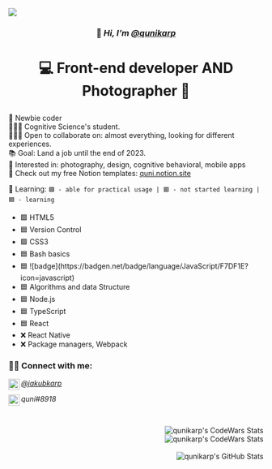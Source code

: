 
<img src='https://github.com/qunikarp/qunikarp/blob/main/img/2banner.png' align='center'/></br>
### <p align=center>🌊 *Hi, I’m <a href="https://github.com/qunikarp">@qunikarp</a>* </p> 
# <p align=center>💻 Front-end developer  AND  Photographer 📸</p>


🔭 Newbie coder<br>
👨🏼‍🎓 Cognitive Science's student.<br>
🕵🏼‍♀️ Open to collaborate on: almost everything, looking for different experiences.<br>
📚 Goal: Land a job until the end of 2023.<br>
👀 Interested in: photography, design, cognitive behavioral, mobile apps<br>
🎫 Check out my free Notion templates: [quni.notion.site](https://alert-texture-cce.notion.site/Quni-TEMPLATES-5a5d5b8ae5584cca800e1a65421efe8e)


🌱 Learning:
````🟩 - able for practical usage | 🟥 - not started learning | 🟦 - learning````
<ul>
      <li>🟩 HTML5
      <li>🟦 Version Control
      <li>🟩 CSS3
      <li>🟦 Bash basics
      <li>🟦 ![badge](https://badgen.net/badge/language/JavaScript/F7DF1E?icon=javascript)
      <li>🟦 Algorithms and data Structure
      <li>🟦 Node.js
      <li>🟦 TypeScript
      <li>🟦 React
      <li>❌ React Native
      <li>❌ Package managers, Webpack
</ul>




### 🤝🏼 Connect with me:
<a href="https://www.linkedin.com/in/jakubkarp"><img align="left" src="https://cdn-icons-png.flaticon.com/512/3536/3536505.png" alt="LinkedIn icon" width="22px"/>*@jakubkarp*</a>

<img align="left" src="https://cdn-icons-png.flaticon.com/512/2111/2111370.png" alt="Discord icon" width="22px"/> *quni#8918*

&nbsp;&nbsp;

<img align="right" alt="qunikarp's CodeWars Stats" src="https://github-profile-trophy.vercel.app/?username=qunikarp" />
</br>
<img align="right" alt="qunikarp's CodeWars Stats" src="https://www.codewars.com/users/qunikarp/badges/large" />
</br>
</br>
<img align="right" alt="qunikarp's GitHub Stats" src="https://github-readme-stats.vercel.app/api?username=qunikarp&show_icons=true&hide_border=false&title_color=ff652f&icon_color=FFE400&bg_color=09131B&text_color=ffffff&border_color=0c1a25" />


<!---
qunikarp/qunikarp is a ✨ special ✨ repository because its `README.md` (this file) appears on your GitHub profile.
You can click the Preview link to take a look at your changes.
--->
